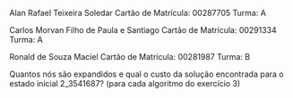 Alan Rafael Teixeira Soledar 
Cartão de Matrícula: 00287705
Turma: A

Carlos Morvan Filho de Paula e Santiago
Cartão de Matrícula: 00291334
Turma: A

Ronald de Souza Maciel 
Cartão de Matrícula: 00281987 
Turma: B

Quantos nós são expandidos e qual o custo da solução encontrada para o estado inicial 2_3541687? (para cada algoritmo do exercício 3)
